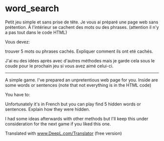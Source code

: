 # word_search

Petit jeu simple et sans prise de tête.
Je vous ai préparé une page web sans prétention.
À l'intérieur se cachent des mots ou des phrases. (attention il n'y a pas tout dans le code HTML)
 
Vous devez:

trouver 5 mots ou phrases cachés.
Expliquer comment ils ont eté cachés.

J'ai eu des idées après avec d'autres méthodes mais je garde cela sous le coude pour le prochain jeu si  vous avez aimé celui-ci.


-----------------------------------------------------------------------------------------------------------------------------------------------

A simple game.
I've prepared an unpretentious web page for you.
Inside are some words or sentences (note that not everything is in the HTML code)
 
You have to:

Unfortunately it's in French but you can play 
find 5 hidden words or sentences. 
Explain how they were hidden.

I had some ideas afterwards with other methods but I'll keep this under consideration for the next game if you liked this one.

Translated with www.DeepL.com/Translator (free version)
